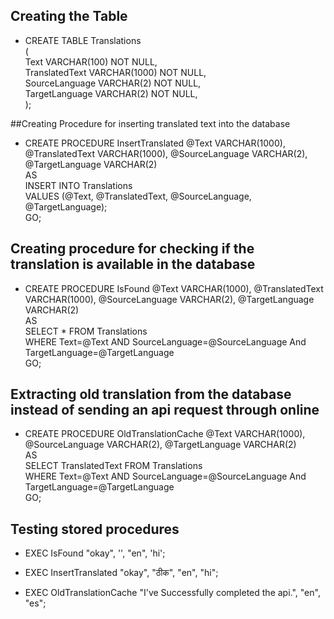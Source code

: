 ## Creating the Table 
- CREATE TABLE Translations  
(  
    Text           VARCHAR(100)  NOT NULL,  
    TranslatedText VARCHAR(1000) NOT NULL,  
    SourceLanguage VARCHAR(2)    NOT NULL,  
    TargetLanguage VARCHAR(2)    NOT NULL,  
);

##Creating Procedure for inserting translated text into the database
- CREATE PROCEDURE InsertTranslated @Text VARCHAR(1000), @TranslatedText VARCHAR(1000), @SourceLanguage VARCHAR(2), @TargetLanguage VARCHAR(2)  
AS  
INSERT INTO Translations  
VALUES (@Text, @TranslatedText, @SourceLanguage, @TargetLanguage);  
GO;  

## Creating procedure for checking if the translation is available in the database
- CREATE PROCEDURE IsFound @Text VARCHAR(1000), @TranslatedText VARCHAR(1000), @SourceLanguage VARCHAR(2), @TargetLanguage VARCHAR(2)  
AS  
SELECT * FROM Translations  
WHERE Text=@Text AND SourceLanguage=@SourceLanguage And TargetLanguage=@TargetLanguage  
GO;  

## Extracting old translation from the database instead of sending an api request through online
- CREATE PROCEDURE OldTranslationCache @Text VARCHAR(1000), @SourceLanguage VARCHAR(2), @TargetLanguage VARCHAR(2)  
AS  
SELECT TranslatedText FROM Translations  
WHERE Text=@Text AND SourceLanguage=@SourceLanguage And TargetLanguage=@TargetLanguage  
GO;  

## Testing stored procedures
- EXEC IsFound "okay", '', "en", 'hi';

- EXEC InsertTranslated "okay", "ठीक", "en", "hi";

- EXEC OldTranslationCache "I've Successfully completed the api.", "en", "es";


